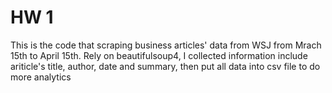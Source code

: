 # HW 1
This is the code that scraping business articles' data from WSJ from Mrach 15th to April 15th. Rely on beautifulsoup4, I collected information include ariticle's title, author, date and summary, then put all data into csv file to do more analytics
